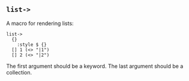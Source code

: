 ## `list->`

A macro for rendering lists:

```
list->
  {}
    :style $ {}
  [] 1 (<> "|1")
  [] 2 (<> "|2")
```

The first argument should be a keyword. The last argument should be a collection.
